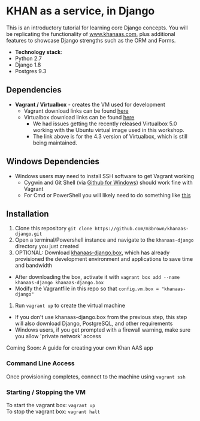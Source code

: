 # KHAN as a service, in Django

This is an introductory tutorial for learning core Django concepts.  You will be replicating the functionality of www.khanaas.com, plus additional features to showcase Django strengths such as the ORM and Forms.

  - **Technology stack**: 
   - Python 2.7
   - Django 1.8
   - Postgres 9.3

## Dependencies
- **Vagrant / Virtualbox** - creates the VM used for development
  - Vagrant download links can be found [here](http://www.vagrantup.com/downloads)
  - Virtualbox download links can be found [here](https://www.virtualbox.org/wiki/Download_Old_Builds_4_3)
    - We had issues getting the recently released Virtualbox 5.0 working with the Ubuntu virtual image used in this workshop.
    - The link above is for the 4.3 version of Virtualbox, which is still being maintained.
  
## Windows Dependencies
- Windows users may need to install SSH software to get Vagrant working
  - Cygwin and Git Shell (via [Github for Windows](https://windows.github.com/)) should work fine with Vagrant
  - For Cmd or PowerShell you will likely need to do something like [this](http://stackoverflow.com/a/16247703)

## Installation
1. Clone this repository `git clone https://github.com/m3brown/khanaas-django.git`
1. Open a terminal/Powershell instance and navigate to the `khanaas-django` directory you just created
1. OPTIONAL: Download [khanaas-django.box](https://s3.amazonaws.com/techtalkdc/khanaas-django.box), which has already provisioned the development environment and applications to save time and bandwidth
 - After downloading the box, activate it with `vagrant box add --name khanaas-django khanaas-django.box`
 - Modify the Vagrantfile in this repo so that `config.vm.box = "khanaas-django"`
1. Run `vagrant up` to create the virtual machine
 - If you don't use khanaas-django.box from the previous step, this step will also download Django, PostgreSQL, and other requirements
 - Windows users, if you get prompted with a firewall warning, make sure you allow 'private network' access

Coming Soon: A guide for creating your own Khan AAS app

### Command Line Access
Once provisioning completes, connect to the machine using `vagrant ssh`

### Starting / Stopping the VM
To start the vagrant box: `vagrant up`  
To stop the vagrant box: `vagrant halt`  
